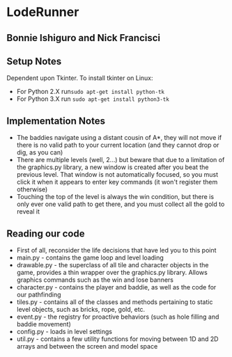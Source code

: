 # LodeRunner
## Bonnie Ishiguro and Nick Francisci

## Setup Notes
Dependent upon Tkinter. To install tkinter on Linux:

- For Python 2.X run`sudo apt-get install python-tk`
- For Python 3.X run `sudo apt-get install python3-tk`

## Implementation Notes
* The baddies navigate using a distant cousin of A*, they will not move if there is no valid path to your current location (and they cannot drop or dig, as you can)
* There are multiple levels (well, 2...) but beware that due to a limitation of the graphics.py library, a new window is created after you beat the previous level. That window is not automatically focused, so you must click it when it appears to enter key commands (it won't register them otherwise)
* Touching the top of the level is always the win condition, but there is only ever one valid path to get there, and you must collect all the gold to reveal it

## Reading our code
* First of all, reconsider the life decisions that have led you to this point
* main.py - contains the game loop and level loading
* drawable.py - the superclass of all tile and character objects in the game, provides a thin wrapper over the graphics.py library. Allows graphics commands such as the win and lose banners
* character.py - contains the player and baddie, as well as the code for our pathfinding
* tiles.py - contains all of the classes and methods pertaining to static level objects, such as bricks, rope, gold, etc.
* event.py - the registry for proactive behaviors (such as hole filling and baddie movement)
* config.py - loads in level settings
* util.py - contains a few utility functions for moving between 1D and 2D arrays and between the screen and model space
